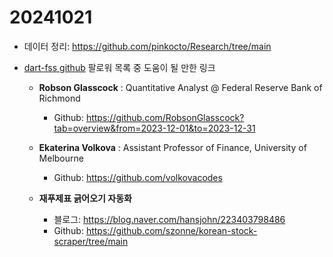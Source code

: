 # 20241021

- 데이터 정리: <https://github.com/pinkocto/Research/tree/main>

- [dart-fss github](https://github.com/josw123?tab=repositories) 팔로워 목록 중 도움이 될 만한 링크
    - **Robson Glasscock** : Quantitative Analyst @ Federal Reserve Bank of Richmond
        - Github: <https://github.com/RobsonGlasscock?tab=overview&from=2023-12-01&to=2023-12-31>
    
    - **Ekaterina Volkova** : Assistant Professor of Finance, University of Melbourne
        - Github: <https://github.com/volkovacodes>
    
    - **재푸제표 긁어오기 자동화**
        - 블로그: <https://blog.naver.com/hansjohn/223403798486>
        - Github: <https://github.com/szonne/korean-stock-scraper/tree/main>